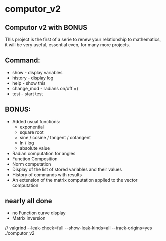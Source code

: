 # computor_v2

## Computor v2 with BONUS
This project is the first of a serie to renew your relationship to mathematics, it will be very useful, essential even, for many more projects.

## Command:
- show - display variables
- history - display log
- help - show this
- change_mod - radians on/off =)
- test - start test

## BONUS:
- Added usual functions:
	- exponential
	- square root
	- sine / cosine / tangent / cotangent
	- ln / log
	- absolute value
- Radian computation for angles
- Function Composition
- Norm computation
- Display of the list of stored variables and their values
- History of commands with results
- An extension of the matrix computation applied to the vector computation

## nearly all done
- no Function curve display
- Matrix inversion

// valgrind --leak-check=full --show-leak-kinds=all --track-origins=yes  ./computor_v2

